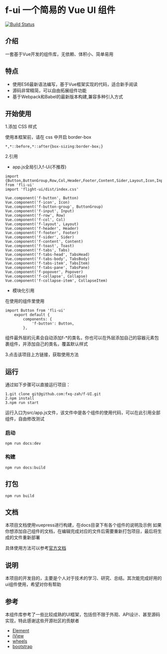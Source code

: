 # f-ui 一个简易的 Vue UI 组件
[![Build Status](https://travis-ci.org/yinlong22/flight-UI.svg?branch=master)](https://travis-ci.org/fxq-zah/f-UI)
## 介绍
一套基于Vue开发的组件库，无依赖、体积小、简单易用

## 特点

- 使用ES6最新语法编写，基于Vue框架实现的代码，适合新手阅读
- 源码非常精简，可以自由拓展组件功能
- 基于Webpack和Babel的最新版本构建,兼容多种引入方式

## 开始使用

1.添加 CSS 样式

使用本框架前，请在 css 中开启 border-box

    *,*::before,*::after{box-sizing:border-box;} 

2.引用

- app.js全局引入f-Ui(不推荐)

```
import {Button,ButtonGroup,Row,Col,Header,Footer,Content,Sider,Layout,Icon,Input,Toast,plugin,Tabs,TabsHead,TabsBody,TabsItem,Collapse,CollapseItem,Popover} from 'fli-ui'
import 'flight-ui/dist/index.css'

Vue.component('f-button', Button)
Vue.component('f-icon', Icon)
Vue.component('f-button-group', ButtonGroup)
Vue.component('f-input', Input)
Vue.component('f-row', Row)
Vue.component('f-col', Col)
Vue.component('f-layout', Layout)
Vue.component('f-header', Header)
Vue.component('f-footer', Footer)
Vue.component('f-sider', Sider)
Vue.component('f-content', Content)
Vue.component('f-toast', Toast)
Vue.component('f-tabs', Tabs)
Vue.component('f-tabs-head', TabsHead)
Vue.component('f-tabs-body', TabsBody)
Vue.component('f-tabs-item', TabsItem)
Vue.component('f-tabs-pane', TabsPane)
Vue.component('f-popover', Popover)
Vue.component('f-collapse', Collapse)
Vue.component('f-collapse-item', CollapseItem)

```
- 模块化引用

在使用的组件里使用

```
import Button from 'fli-ui'
    export default {
        components: {
            'f-button': Button,
        },
```

组件最外层的元素会自动添加f-*的类名，你也可以在外层添加自己的容器元素包裹组件，并添加自己的类名，覆盖默认样式

3.点击该项目上方链接，获取使用方法

## 运行

通过如下步骤可以直接运行项目：

    1.git clone git@github.com:fxq-zah/f-UI.git
    2.npm install
    3.npm run start
运行入口为src/app.js文件，该文件中是各个组件的使用代码，可以在此引用全部组件，自由修改测试

### 启动

    npm run docs:dev

### 构建

    npm run docs:build
    
## 打包

    npm run build

## 文档
本项目文档使用vuepress进行构建，在docs目录下有各个组件的说明及示例 如果你想添加自己组件的文档，在编辑完成对应的文件后需要重新打包项目，最后将生成的文件重新部署

具体使用方法可以参考[官方文档](https://vuepress.vuejs.org/zh/)

## 说明
本项目的开发目的，主要是个人对于技术的学习、研究、总结。其次能完成好用的ui组件使用，希望对你有帮助

## 参考

本组件库参考了一些比较成熟的UI框架，包括但不限于外观、API设计、甚至源码实现，特此感谢这些开源社区的贡献者

- [Element](https://element.eleme.cn/#/zh-CN)
- [iView](https://www.iviewui.com/)
- [wheels](https://github.com/FrankFang/wheels)
- [bootstrap](https://www.bootcss.com/)

